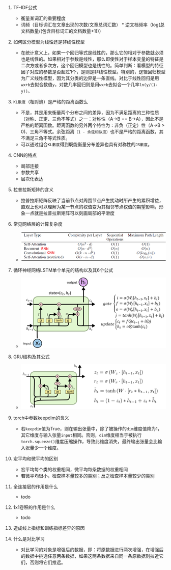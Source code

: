 1. TF-IDF公式
    - 衡量某词汇的重要程度
    - 词频（目标词汇在文章出现的次数/文章总词汇数） * 逆文档频率（log(总文档数量/(包含目标词汇的文档数量+1))）

1. 如何区分模型为线性还是非线性模型
    - 在统计意义上，如果一个回归等式是线性的，那么它的相对于参数就必须也是线性的。如果相对于参数是线性，那么即使性对于样本变量的特征是二次方或者多次方，这个回归模型也是线性的。简单判断：看模型的特征因子对应的参数是否超过**1**个，是则是非线性模型。特别的，逻辑回归模型为广义线性模型，因为其分类的边界是一条直线。对比于线性回归是用`wx+b`去拟合数值`y`，对数几率回归则是用`wx+b`去拟合一个几率`ln(y/(1-y))`。
    
2. `KL散度`（相对熵）是严格的距离函数么
    - 不是，其是用来衡量两个分布之间的差异，因为不满足距离的三种性质（对称、正定、三角不等式）之一：对称性（A->B == B->A），因此不是严格的距离函数。距离函数的另外两个特性为：非负（正定）性（A->B > 0)、三角不等式。余弦距离`（1 - 余弦相似度）`也不是严格的距离函数，其不满足三角不等式性质。
    - 可以通过组合`KL散度`得到既能衡量分布差异也具有对称性的`JS散度`。
    
1. CNN的特点
    - 局部连接
    - 参数共享
    - 层次化表达
    
1. 拉普拉斯矩阵的含义
    - 拉普拉斯矩阵反映了当前节点对周围节点产生扰动时所产生的累积增益，直观上也可以理解为某一节点的权值变为其相邻节点权值的期望影响，形象一点就是拉普拉斯矩阵可以刻画局部的平滑度
    
1. 常见网络层的计算复杂度
    - ![complexity](pics/网络计算复杂度.png)
3. 循环神经网络LSTM单个单元的结构以及其6个公式
    - ![lstm](pics/LSTM.png)
    
4. GRU结构及其公式
    - ![gru](pics/GRU.png)
    
8. torch中参数keepdim的含义
    - 若`keepdim`值为True，则在输出张量中，除了被操作的`dim`维度值降为1，其它维度与输入张量`input`相同。否则，`dim`维度相当于被执行`torch.squeeze()`维度压缩操作，导致此维度消失，最终输出张量会比输入张量少一个维度。
    
1. 宏平均和微平均的区别
    - 宏平均每个类的权重相同，微平均每条数据的权重相同
    - 若微平均很小，检查样本量较多的类别；反之检查样本量较少的类别
	
1. 全连接层的作用是什么
    - todo
    
1. 1x1卷积的作用是什么
    - todo
    
6. 造成线上指标和训练指标差异的原因
    
1. 什么是对比学习
    - 对比学习的对象是增强后的数据，即：将原数据进行两次增强，在增强后的数据中挑选任意两条数据，如果这两条数据来自同一条原数据则拉近它们，否则将它们推远。